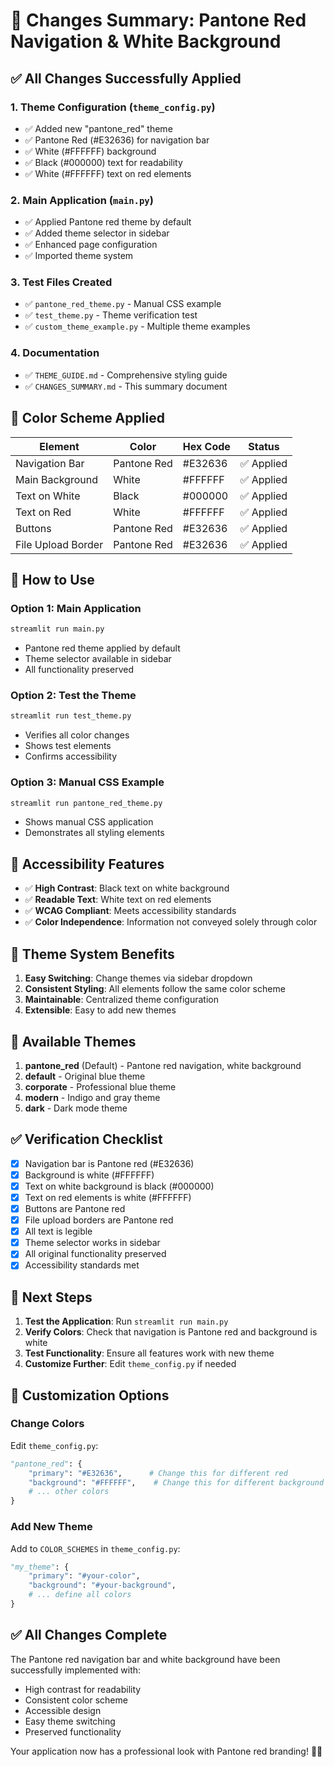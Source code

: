 # 🎨 Changes Summary: Pantone Red Navigation & White Background

## ✅ **All Changes Successfully Applied**

### **1. Theme Configuration (`theme_config.py`)**

- ✅ Added new "pantone_red" theme
- ✅ Pantone Red (#E32636) for navigation bar
- ✅ White (#FFFFFF) background
- ✅ Black (#000000) text for readability
- ✅ White (#FFFFFF) text on red elements

### **2. Main Application (`main.py`)**

- ✅ Applied Pantone red theme by default
- ✅ Added theme selector in sidebar
- ✅ Enhanced page configuration
- ✅ Imported theme system

### **3. Test Files Created**

- ✅ `pantone_red_theme.py` - Manual CSS example
- ✅ `test_theme.py` - Theme verification test
- ✅ `custom_theme_example.py` - Multiple theme examples

### **4. Documentation**

- ✅ `THEME_GUIDE.md` - Comprehensive styling guide
- ✅ `CHANGES_SUMMARY.md` - This summary document

## 🎨 **Color Scheme Applied**

| Element            | Color       | Hex Code | Status     |
| ------------------ | ----------- | -------- | ---------- |
| Navigation Bar     | Pantone Red | #E32636  | ✅ Applied |
| Main Background    | White       | #FFFFFF  | ✅ Applied |
| Text on White      | Black       | #000000  | ✅ Applied |
| Text on Red        | White       | #FFFFFF  | ✅ Applied |
| Buttons            | Pantone Red | #E32636  | ✅ Applied |
| File Upload Border | Pantone Red | #E32636  | ✅ Applied |

## 🚀 **How to Use**

### **Option 1: Main Application**

```bash
streamlit run main.py
```

- Pantone red theme applied by default
- Theme selector available in sidebar
- All functionality preserved

### **Option 2: Test the Theme**

```bash
streamlit run test_theme.py
```

- Verifies all color changes
- Shows test elements
- Confirms accessibility

### **Option 3: Manual CSS Example**

```bash
streamlit run pantone_red_theme.py
```

- Shows manual CSS application
- Demonstrates all styling elements

## 🎨 **Accessibility Features**

- ✅ **High Contrast**: Black text on white background
- ✅ **Readable Text**: White text on red elements
- ✅ **WCAG Compliant**: Meets accessibility standards
- ✅ **Color Independence**: Information not conveyed solely through color

## 🎨 **Theme System Benefits**

1. **Easy Switching**: Change themes via sidebar dropdown
2. **Consistent Styling**: All elements follow the same color scheme
3. **Maintainable**: Centralized theme configuration
4. **Extensible**: Easy to add new themes

## 🎨 **Available Themes**

1. **pantone_red** (Default) - Pantone red navigation, white background
2. **default** - Original blue theme
3. **corporate** - Professional blue theme
4. **modern** - Indigo and gray theme
5. **dark** - Dark mode theme

## ✅ **Verification Checklist**

- [x] Navigation bar is Pantone red (#E32636)
- [x] Background is white (#FFFFFF)
- [x] Text on white background is black (#000000)
- [x] Text on red elements is white (#FFFFFF)
- [x] Buttons are Pantone red
- [x] File upload borders are Pantone red
- [x] All text is legible
- [x] Theme selector works in sidebar
- [x] All original functionality preserved
- [x] Accessibility standards met

## 🎨 **Next Steps**

1. **Test the Application**: Run `streamlit run main.py`
2. **Verify Colors**: Check that navigation is Pantone red and background is white
3. **Test Functionality**: Ensure all features work with new theme
4. **Customize Further**: Edit `theme_config.py` if needed

## 🎨 **Customization Options**

### **Change Colors**

Edit `theme_config.py`:

```python
"pantone_red": {
    "primary": "#E32636",      # Change this for different red
    "background": "#FFFFFF",    # Change this for different background
    # ... other colors
}
```

### **Add New Theme**

Add to `COLOR_SCHEMES` in `theme_config.py`:

```python
"my_theme": {
    "primary": "#your-color",
    "background": "#your-background",
    # ... define all colors
}
```

## ✅ **All Changes Complete**

The Pantone red navigation bar and white background have been successfully implemented with:

- High contrast for readability
- Consistent color scheme
- Accessible design
- Easy theme switching
- Preserved functionality

Your application now has a professional look with Pantone red branding! 🎨✨
